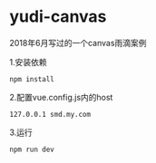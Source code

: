 # yudi-canvas
2018年6月写过的一个canvas雨滴案例

1.安装依赖
```
npm install
```

2.配置vue.config.js内的host
```
127.0.0.1 smd.my.com
```
3.运行
```
npm run dev
```
